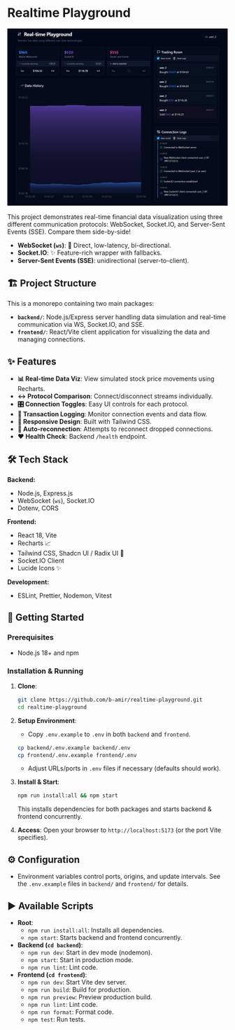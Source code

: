 # Realtime Playground

![Financial Dashboard Screenshot](https://raw.githubusercontent.com/b-amir/realtime-playground/main/frontend/public/Screenshot-1.png)

This project demonstrates real-time financial data visualization using three different communication protocols: WebSocket, Socket.IO, and Server-Sent Events (SSE). Compare them side-by-side!

- **WebSocket (`ws`)**: 🚀 Direct, low-latency, bi-directional.
- **Socket.IO**: ✨ Feature-rich wrapper with fallbacks.
- **Server-Sent Events (SSE)**: unidirectional (server-to-client).

## 🏗️ Project Structure

This is a monorepo containing two main packages:

- **`backend/`**: Node.js/Express server handling data simulation and real-time communication via WS, Socket.IO, and SSE.
- **`frontend/`**: React/Vite client application for visualizing the data and managing connections.

## ✨ Features

- **📊 Real-time Data Viz**: View simulated stock price movements using Recharts.
- **↔️ Protocol Comparison**: Connect/disconnect streams individually.
- **🎛️ Connection Toggles**: Easy UI controls for each protocol.
- **📝 Transaction Logging**: Monitor connection events and data flow.
- **📱 Responsive Design**: Built with Tailwind CSS.
- **🔌 Auto-reconnection**: Attempts to reconnect dropped connections.
- **❤️ Health Check**: Backend `/health` endpoint.

## 🛠️ Tech Stack

**Backend:**

- Node.js, Express.js
- WebSocket (`ws`), Socket.IO
- Dotenv, CORS

**Frontend:**

- React 18, Vite
- Recharts 📈
- Tailwind CSS, Shadcn UI / Radix UI 🎨
- Socket.IO Client
- Lucide Icons ✨

**Development:**

- ESLint, Prettier, Nodemon, Vitest

## 🚀 Getting Started

### Prerequisites

- Node.js 18+ and npm

### Installation & Running

1.  **Clone**:
    ```bash
    git clone https://github.com/b-amir/realtime-playground.git
    cd realtime-playground
    ```
2.  **Setup Environment**:

    - Copy `.env.example` to `.env` in both `backend` and `frontend`.

    ```bash
    cp backend/.env.example backend/.env
    cp frontend/.env.example frontend/.env
    ```

    - Adjust URLs/ports in `.env` files if necessary (defaults should work).

3.  **Install & Start**:

    ```bash
    npm run install:all && npm start
    ```

    This installs dependencies for both packages and starts backend & frontend concurrently.

4.  **Access**: Open your browser to `http://localhost:5173` (or the port Vite specifies).

## ⚙️ Configuration

- Environment variables control ports, origins, and update intervals. See the `.env.example` files in `backend/` and `frontend/` for details.

## ▶️ Available Scripts

- **Root**:
  - `npm run install:all`: Installs all dependencies.
  - `npm start`: Starts backend and frontend concurrently.
- **Backend (`cd backend`)**:
  - `npm run dev`: Start in dev mode (nodemon).
  - `npm start`: Start in production mode.
  - `npm run lint`: Lint code.
- **Frontend (`cd frontend`)**:
  - `npm run dev`: Start Vite dev server.
  - `npm run build`: Build for production.
  - `npm run preview`: Preview production build.
  - `npm run lint`: Lint code.
  - `npm run format`: Format code.
  - `npm test`: Run tests.
